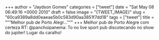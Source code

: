 
+++
author = "Jaydson Gomes"
categories = ["tweet"]
date = "Sat May 08 06:49:16 +0000 2010"
draft = false
image = "{TWEET_IMAGE}"
slug = "60ca9389a8dd0eaeae5b0c583d90aa3851f7dd18"
tags = ["tweet"]
title = """Melhor pub de Porto Alegr..."""
+++
Melhor pub de Porto Alegre com certeza RT: @panchoipanema: To no live sport pub discotecando no show do jupiter! Lugar du caralho!
